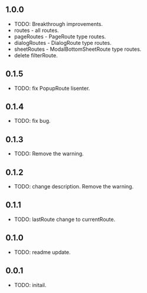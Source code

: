 ## 1.0.0

* TODO: Breakthrough improvements.
* routes - all routes.
* pageRoutes - PageRoute type routes.
* dialogRoutes - DialogRoute type routes.
* sheetRoutes - ModalBottomSheetRoute type routes.
* delete filterRoute.

## 0.1.5

* TODO: fix PopupRoute lisenter.

## 0.1.4

* TODO: fix bug.

## 0.1.3

* TODO: Remove the warning.

## 0.1.2

* TODO: change description.
  Remove the warning.

## 0.1.1

* TODO: lastRoute change to currentRoute.

## 0.1.0

* TODO: readme update.

## 0.0.1

* TODO: initail.
